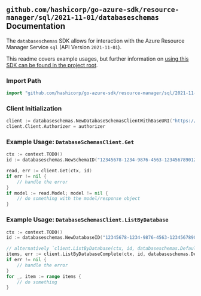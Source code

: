 
## `github.com/hashicorp/go-azure-sdk/resource-manager/sql/2021-11-01/databaseschemas` Documentation

The `databaseschemas` SDK allows for interaction with the Azure Resource Manager Service `sql` (API Version `2021-11-01`).

This readme covers example usages, but further information on [using this SDK can be found in the project root](https://github.com/hashicorp/go-azure-sdk/tree/main/docs).

### Import Path

```go
import "github.com/hashicorp/go-azure-sdk/resource-manager/sql/2021-11-01/databaseschemas"
```


### Client Initialization

```go
client := databaseschemas.NewDatabaseSchemasClientWithBaseURI("https://management.azure.com")
client.Client.Authorizer = authorizer
```


### Example Usage: `DatabaseSchemasClient.Get`

```go
ctx := context.TODO()
id := databaseschemas.NewSchemaID("12345678-1234-9876-4563-123456789012", "example-resource-group", "serverValue", "databaseValue", "schemaValue")

read, err := client.Get(ctx, id)
if err != nil {
	// handle the error
}
if model := read.Model; model != nil {
	// do something with the model/response object
}
```


### Example Usage: `DatabaseSchemasClient.ListByDatabase`

```go
ctx := context.TODO()
id := databaseschemas.NewDatabaseID("12345678-1234-9876-4563-123456789012", "example-resource-group", "serverValue", "databaseValue")

// alternatively `client.ListByDatabase(ctx, id, databaseschemas.DefaultListByDatabaseOperationOptions())` can be used to do batched pagination
items, err := client.ListByDatabaseComplete(ctx, id, databaseschemas.DefaultListByDatabaseOperationOptions())
if err != nil {
	// handle the error
}
for _, item := range items {
	// do something
}
```
